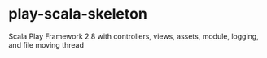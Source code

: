 # play-scala-skeleton
Scala Play Framework 2.8 with controllers, views, assets, module, logging, and file moving thread
